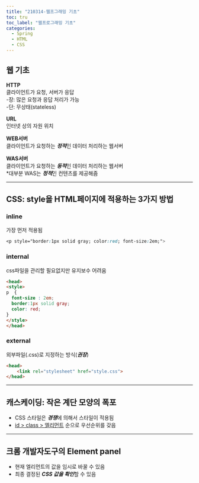 ```yaml
---
title: "210314-웹프그래밍 기초"
toc: tru
toc_label: "웹프로그래밍 기초"
categories:
  - Spring
  - HTML
  - CSS
---
```



## 웹 기초

**HTTP**  
클라이언트가 요청, 서버가 응답  
-장: 많은 요청과 응답 처리가 가능  
-단: 무상태(stateless)

**URL**  
인터넷 상의 자원 위치  

**WEB서버**  
클라이언트가 요청하는 ***정적***인 데이터 처리하는 웹서버  

**WAS서버**  
클라이언트가 요청하는 ***동적***인 데이터 처리하는 웹서버  
\*대부분 WAS는 ***정적***인 컨텐츠를 제공해줌  

---

## CSS: style을 HTML페이지에 적용하는 3가지 방법

### inline

가장 먼저 적용됨  

```CSS
<p style="border:1px solid gray; color:red; font-size:2em;">
```  

### internal

css파일을 관리할 필요없지만 유지보수 어려움  

```html
<head>
<style>
p  {
  font-size : 2em;
  border:1px solid gray;
  color: red;
}
</style>
</head>
```  

### external

외부파일(.css)로 지정하는 방식(***권장***) 

```html
<head>
	<link rel="stylesheet" href="style.css">
</head>
```  

---

## 캐스케이딩: 작은 계단 모양의 폭포  
- CSS 스타일은 ***경쟁***에 의해서 스타일이 적용됨  
- <u>id > class > 엘리먼트</u> 순으로 우선순위를 갖음

---

## 크롬 개발자도구의 Element panel  
- 현재 엘리먼트의 값을 임시로 바꿀 수 있음  
- 최종 결정된 ***CSS 값을 확인***할 수 있음

